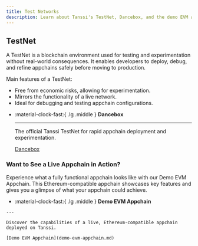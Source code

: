 ```yaml
---
title: Test Networks
description: Learn about Tanssi's TestNet, Dancebox, and the demo EVM appchain deployed on Dancebox and how to get started developing and interacting with each network.
---
```


## TestNet

A TestNet is a blockchain environment used for testing and experimentation without real-world consequences. It enables developers to deploy, debug, and refine appchains safely before moving to production.

Main features of a TestNet:

- Free from economic risks, allowing for experimentation.
- Mirrors the functionality of a live network.
- Ideal for debugging and testing appchain configurations.


<div class="grid cards" markdown>

-   :material-clock-fast:{ .lg .middle } __Dancebox__

    ---
    
    The official Tanssi TestNet for rapid appchain deployment and experimentation.
    
    [Dancebox](dancebox.md)  

</div>

### Want to See a Live Appchain in Action?

Experience what a fully functional appchain looks like with our Demo EVM Appchain. This Ethereum-compatible appchain showcases key features and gives you a glimpse of what your appchain could achieve.

<div class="grid cards" markdown>

 -   :material-clock-fast:{ .lg .middle } __Demo EVM Appchain__

    ---
    
    Discover the capabilities of a live, Ethereum-compatible appchain deployed on Tanssi.
    
    [Demo EVM Appchain](demo-evm-appchain.md)  

</div>